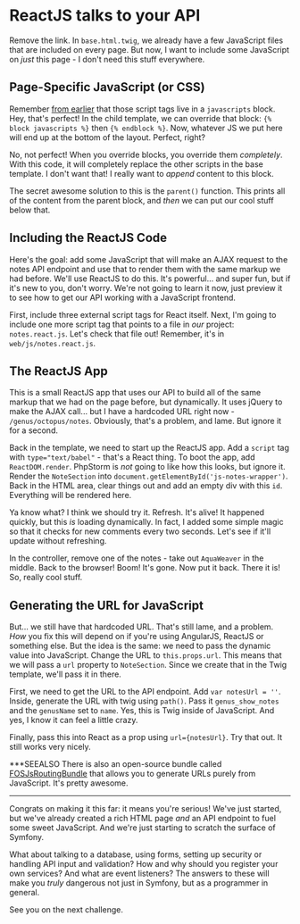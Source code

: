 # ReactJS talks to your API

Remove the link. In `base.html.twig`, we already have a few JavaScript files that
are included on every page. But now, I want to include some JavaScript on *just*
this page - I don't need this stuff everywhere.

## Page-Specific JavaScript (or CSS)

Remember [from earlier](/screencast/symfony/layout-assets) that those script tags
live in a `javascripts` block. Hey, that's perfect! In the child template, we can
override that block: `{% block javascripts %}` then `{% endblock %}`. Now, whatever
JS we put here will end up at the bottom of the layout. Perfect, right?

No, not perfect! When you override blocks, you override them *completely*. With this
code, it will completely replace the other scripts in the base template. I don't want
that! I really want to *append* content to this block.

The secret awesome solution to this is the `parent()` function. This prints all of
the content from the parent block, and *then* we can put our cool stuff below that.

## Including the ReactJS Code

Here's the goal: add some JavaScript that will make an AJAX request to the notes
API endpoint and use that to render them with the same markup we had before. We'll
use ReactJS to do this. It's powerful... and super fun, but if it's new to you, don't
worry. We're not going to learn it now, just preview it to see how to get our API
working with a JavaScript frontend.

First, include three external script tags for React itself. Next, I'm going to include
one more script tag that points to a file in *our* project: `notes.react.js`. Let's
check that file out! Remember, it's in `web/js/notes.react.js`.

## The ReactJS App

This is a small ReactJS app that uses our API to build all of the same markup that
we had on the page before, but dynamically. It uses jQuery to make the AJAX call...
but I have a hardcoded URL right now - `/genus/octopus/notes`. Obviously, that's
a problem, and lame. But ignore it for a second.

Back in the template, we need to start up the ReactJS app. Add a `script` tag with
`type="text/babel"` - that's a React thing. To boot the app, add `ReactDOM.render`.
PhpStorm is *not* going to like how this looks, but ignore it. Render the `NoteSection`
into `document.getElementById('js-notes-wrapper')`. Back in the HTML area, clear
things out and add an empty div with this `id`. Everything will be rendered here.

Ya know what? I think we should try it. Refresh. It's alive! It happened quickly,
but this *is* loading dynamically. In fact, I added some simple magic so that it
checks for new comments every two seconds. Let's see if it'll update without refreshing.

In the controller, remove one of the notes - take out `AquaWeaver` in the middle.
Back to the browser! Boom! It's gone. Now put it back. There it is! So, really cool
stuff.

## Generating the URL for JavaScript

But... we still have that hardcoded URL. That's still lame, and a problem. *How*
you fix this will depend on if you're using AngularJS, ReactJS or something else.
But the idea is the same: we need to pass the dynamic value into JavaScript. Change
the URL to `this.props.url`. This means that we will pass a `url` property to `NoteSection`.
Since we create that in the Twig template, we'll pass it in there.

First, we need to get the URL to the API endpoint. Add `var notesUrl = ''`. Inside,
generate the URL with twig using `path()`. Pass it `genus_show_notes` and the `genusName`
set to `name`. Yes, this is Twig inside of JavaScript. And yes, I know it can feel
a little crazy.

Finally, pass this into React as a prop using `url={notesUrl}`. Try that out. It
still works very nicely.

***SEEALSO
There is also an open-source bundle called [FOSJsRoutingBundle](https://github.com/FriendsOfSymfony/FOSJsRoutingBundle)
that allows you to generate URLs purely from JavaScript. It's pretty awesome.
***

Congrats on making it this far: it means you're serious! We've just started, but
we've already created a rich HTML page *and* an API endpoint to fuel some sweet JavaScript.
And we're just starting to scratch the surface of Symfony.

What about talking to a database, using forms, setting up security or handling API
input and validation? How and why should you register your own services? And what
are event listeners? The answers to these will make you *truly* dangerous not just
in Symfony, but as a programmer in general.

See you on the next challenge.
